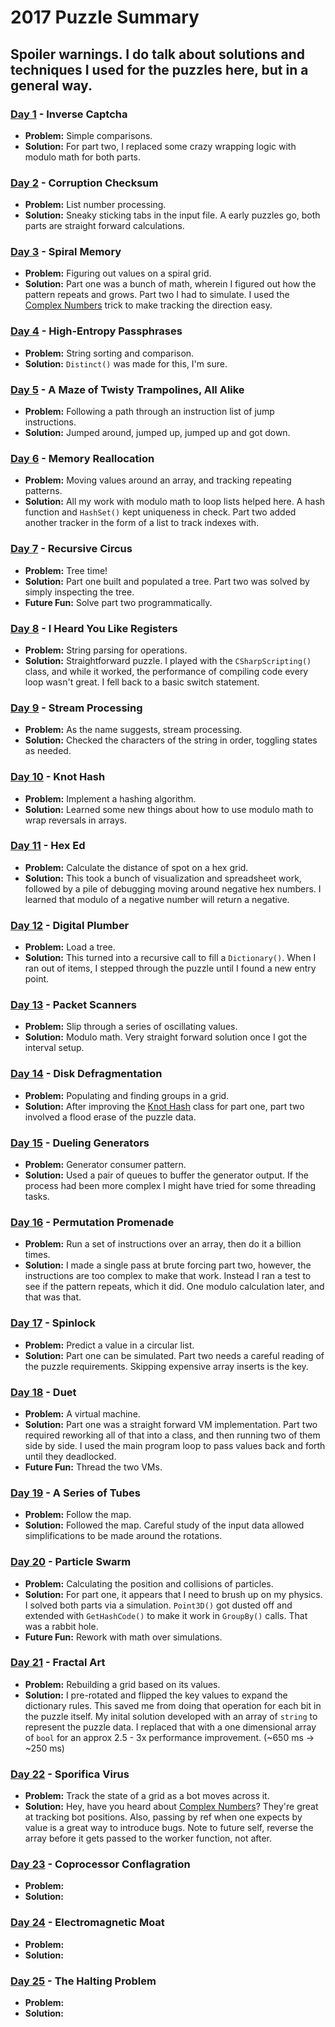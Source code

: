 # 2017 Puzzle Summary 
## Spoiler warnings. I do talk about solutions and techniques I used for the puzzles here, but in a general way.

### [Day 1](Day%2001) - Inverse Captcha
- **Problem:** Simple comparisons. 
- **Solution:** For part two, I replaced some crazy wrapping logic with modulo math for both parts.  

### [Day 2](Day%2002) - Corruption Checksum
- **Problem:** List number processing. 
- **Solution:** Sneaky sticking tabs in the input file. A early puzzles go, both parts are straight forward calculations.

### [Day 3](Day%2003) - Spiral Memory
- **Problem:** Figuring out values on a spiral grid. 
- **Solution:** Part one was a bunch of math, wherein I figured out how the pattern repeats and grows. Part two I had to simulate. I used the [Complex Numbers](../2016/Day%2001%20-%20Complex%20Numbers) trick to make tracking the direction easy.

### [Day 4](Day%2004) - High-Entropy Passphrases
- **Problem:** String sorting and comparison.
- **Solution:** `Distinct()` was made for this, I'm sure.

### [Day 5](Day%2005) - A Maze of Twisty Trampolines, All Alike
- **Problem:** Following a path through an instruction list of jump instructions. 
- **Solution:** Jumped around, jumped up, jumped up and got down.

### [Day 6](Day%2006) - Memory Reallocation
- **Problem:** Moving values around an array, and tracking repeating patterns. 
- **Solution:** All my work with modulo math to loop lists helped here. A hash function and `HashSet()` kept uniqueness in check. Part two added another tracker in the form of a list to track indexes with.

### [Day 7](Day%2007) - Recursive Circus
- **Problem:** Tree time!
- **Solution:** Part one built and populated a tree. Part two was solved by simply inspecting the tree.
- **Future Fun:** Solve part two programmatically. 

### [Day 8](Day%2008) - I Heard You Like Registers
- **Problem:** String parsing for operations.
- **Solution:** Straightforward puzzle. I played with the `CSharpScripting()` class, and while it worked, the performance of compiling code every loop wasn't great. I fell back to a basic switch statement. 

### [Day 9](Day%2009) - Stream Processing
- **Problem:** As the name suggests, stream processing. 
- **Solution:** Checked the characters of the string in order, toggling states as needed.

### [Day 10](Day%2010) - Knot Hash
- **Problem:** Implement a hashing algorithm. 
- **Solution:** Learned some new things about how to use modulo math to wrap reversals in arrays.

### [Day 11](Day%2011) - Hex Ed
- **Problem:** Calculate the distance of spot on a hex grid. 
- **Solution:** This took a bunch of visualization and spreadsheet work, followed by a pile of debugging moving around negative hex numbers. I learned that modulo of a negative number will return a negative.

### [Day 12](Day%2012) - Digital Plumber
- **Problem:** Load a tree. 
- **Solution:** This turned into a recursive call to fill a `Dictionary()`. When I ran out of items, I stepped through the puzzle until I found a new entry point.

### [Day 13](Day%2013) - Packet Scanners
- **Problem:** Slip through a series of oscillating values.
- **Solution:** Modulo math. Very straight forward solution once I got the interval setup.

### [Day 14](Day%2014) - Disk Defragmentation
- **Problem:** Populating and finding groups in a grid.
- **Solution:** After improving the [Knot Hash](Day%2010) class for part one, part two involved a flood erase of the puzzle data.

### [Day 15](Day%2015) - Dueling Generators
- **Problem:** Generator consumer pattern.
- **Solution:** Used a pair of queues to buffer the generator output. If the process had been more complex I might have tried for some threading tasks.

### [Day 16](Day%2016) - Permutation Promenade
- **Problem:** Run a set of instructions over an array, then do it a billion times. 
- **Solution:** I made a single pass at brute forcing part two, however, the instructions are too complex to make that work. Instead I ran a test to see if the pattern repeats, which it did. One modulo calculation later, and that was that.

### [Day 17](Day%2017) - Spinlock 
- **Problem:** Predict a value in a circular list.
- **Solution:** Part one can be simulated. Part two needs a careful reading of the puzzle requirements. Skipping expensive array inserts is the key. 

### [Day 18](Day%2018) - Duet 
- **Problem:** A virtual machine.
- **Solution:** Part one was a straight forward VM implementation. Part two required reworking all of that into a class, and then running two of them side by side. I used the main program loop to pass values back and forth until they deadlocked. 
- **Future Fun:** Thread the two VMs.

### [Day 19](Day%2019) - A Series of Tubes
- **Problem:** Follow the map. 
- **Solution:** Followed the map. Careful study of the input data allowed simplifications to be made around the rotations. 

### [Day 20](Day%2020) - Particle Swarm
- **Problem:** Calculating the position and collisions of particles. 
- **Solution:** For part one, it appears that I need to brush up on my physics. I solved both parts via a simulation. `Point3D()` got dusted off and extended with `GetHashCode()` to make it work in `GroupBy()` calls. That was a rabbit hole.
- **Future Fun:** Rework with math over simulations.

### [Day 21](Day%2021) - Fractal Art
- **Problem:** Rebuilding a grid based on its values.
- **Solution:** I pre-rotated and flipped the key values to expand the dictionary rules. This saved me from doing that operation for each bit in the puzzle itself. My inital solution developed with an array of `string` to represent the puzzle data. I replaced that with a one dimensional array of `bool` for an approx 2.5 - 3x performance improvement. (~650 ms -> ~250 ms)

### [Day 22](Day%2022) - Sporifica Virus 
- **Problem:** Track the state of a grid as a bot moves across it.
- **Solution:** Hey, have you heard about [Complex Numbers](../2016/Day%2001%20-%20Complex%20Numbers)? They're great at tracking bot positions. Also, passing by ref when one expects by value is a great way to introduce bugs. Note to future self, reverse the array before it gets passed to the worker function, not after. 

### [Day 23](Day%2023) - Coprocessor Conflagration
- **Problem:** 
- **Solution:** 

### [Day 24](Day%2024) - Electromagnetic Moat
- **Problem:** 
- **Solution:** 

### [Day 25](Day%2025) - The Halting Problem
- **Problem:** 
- **Solution:** 

